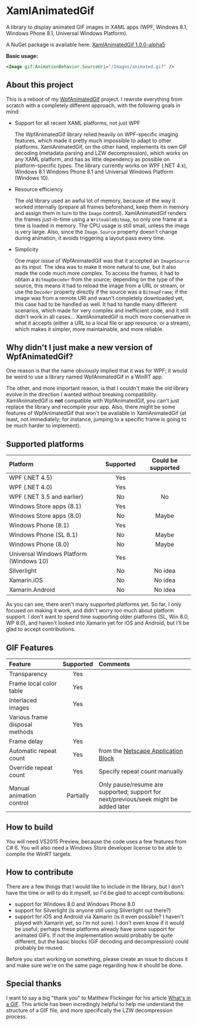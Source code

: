 XamlAnimatedGif
===============

A library to display animated GIF images in XAML apps (WPF, Windows 8.1, Windows Phone 8.1, Universal Windows Platform).

A NuGet package is available here: [XamlAnimatedGif 1.0.0-alpha5](http://www.nuget.org/packages/XamlAnimatedGif/1.0.0-alpha5)

**Basic usage:**

```xml
<Image gif:AnimationBehavior.SourceUri="/Images/animated.gif" />
```

About this project
------------------

This is a reboot of my [WpfAnimatedGif](https://github.com/thomaslevesque/WpfAnimatedGif) project. I rewrote everything from scratch with a completely different approach, with the following goals in mind:

- Support for all recent XAML platforms, not just WPF

  The WpfAnimatedGif library relied heavily on WPF-specific imaging features, which made it pretty much impossible to adapt to other platforms. XamlAnimatedGif, on the other hand, implements its own GIF decoding (metadata parsing and LZW decompression), which works on any XAML platform, and has as little dependency as possible on platform-specific types. The library currently works on WPF (.NET 4.x), Windows 8.1 Windows Phone 8.1 and Universal Windows Platform (Windows 10).

- Resource efficiency

  The old library used an awful lot of memory, because of the way it worked internally (prepare all frames beforehand, keep them in memory and assign them in turn to the `Image` control). XamlAnimatedGif renders the frames just-in-time using a `WriteableBitmap`, so only one frame at a time is loaded in memory. The CPU usage is still small, unless the image is very large. Also, since the `Image.Source` property doesn't change during animation, it avoids triggering a layout pass every time.

- Simplicity

  One major issue of WpfAnimatedGif was that it accepted an `ImageSource` as its input. The idea was to make it more natural to use, but it also made the code much more complex. To access the frames, it had to obtain a `BitmapDecoder` from the source; depending on the type of the source, this means it had to reload the image from a URL or stream, or use the `Decoder` property directly if the source was a `BitmapFrame`; if the image was from a remote URI and wasn't completely downloaded yet, this case had to be handled as well. It had to handle many different scenarios, which made for very complex and inefficient code, and it still didn't work in all cases... XamlAnimatedGif is much more conservative in what it accepts (either a URL to a local file or app resource, or a stream), which makes it simpler, more maintainable, and more reliable.

Why didn't I just make a new version of WpfAnimatedGif?
-------------------------------------------------------

One reason is that the name obviously implied that it was for WPF; it would be weird to use a library named WpfAnimatedGif in a WinRT app.

The other, and more important reason, is that I couldn't make the old library evolve in the direction I wanted without breaking compatibility. XamlAnimatedGif is **not** compatible with WpfAnimatedGif, you can't just replace the library and recompile your app. Also, there might be some features of WpfAnimatedGif that won't be available in XamlAnimatedGif (at least, not immediately; for instance, jumping to a specific frame is going to be much harder to implement).


Supported platforms
-------------------

|Platform            | Supported | Could be supported |
|:-------------------|:---------:|:------------------:|
|WPF (.NET 4.5)      |       Yes |  |
|WPF (.NET 4.0)      |       Yes |  |
|WPF (.NET 3.5 and earlier) | No | No |
|Windows Store apps (8.1) |  Yes | |
|Windows Store apps (8.0) |   No | Maybe |
|Windows Phone (8.1) |       Yes |  |
|Windows Phone (SL 8.1) |     No | Maybe |
|Windows Phone (8.0) |        No | Maybe |
|Universal Windows Platform (Windows 10) |Yes |  |
|Silverlight         |        No | No idea |
|Xamarin.iOS         |        No | No idea |
|Xamarin.Android     |        No | No idea |

As you can see, there aren't many supported platforms yet. So far, I only focused on making it work, and didn't worry too much about platform support. I don't want to spend time supporting older platforms (SL, Win 8.0, WP 8.0), and haven't looked into Xamarin yet for iOS and Android, but I'll be glad to accept contributions.

GIF Features
--------

| Feature | Supported | Comments |
|:--------|:---------:|:---------|
|Transparency|Yes||
|Frame local color table|Yes||
|Interlaced images|Yes||
|Various frame disposal methods|Yes||
|Frame delay|Yes||
|Automatic repeat count|Yes|from the [Netscape Application Block](http://www.vurdalakov.net/misc/gif/netscape-looping-application-extension)|
|Override repeat count|Yes|Specify repeat count manually|
|Manual animation control|Partially|Only pause/resume are supported; support for next/previous/seek might be added later|

How to build
------------

You will need VS2015 Preview, because the code uses a few features from C# 6. You will also need a Windows Store developer license to be able to compile the WinRT targets.


How to contribute
-----------------

There are a few things that I would like to include in the library, but I don't have the time or will to do it myself, so I'd be glad to accept contributions:
- support for Windows 8.0 and Windows Phone 8.0
- support for Silverlight (is anyone still using Silverlight out there?)
- support for iOS and Android via Xamarin (is it even possible? I haven't played with Xamarin yet, so I'm not sure). I don't even know if it would be useful; perhaps these platforms already have some support for animated GIFs. If not the implementation would probably be quite different, but the basic blocks (GiF decoding and decompression) could probably be reused.

Before you start working on something, please create an issue to discuss it and make sure we're on the same page regarding how it should be done.


Special thanks
--------------

I want to say a big "thank you" to Matthew Flickinger for his article [What's in a GIF](http://www.matthewflickinger.com/lab/whatsinagif/index.html). This article has been incredingly helpful to help me understand the structure of a GIF file, and more specifically the LZW decompression process.
